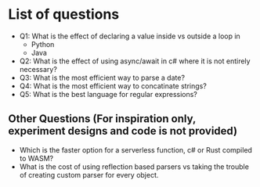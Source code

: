 # List of questions

* Q1: What is the effect of declaring a value inside vs outside a loop in
    * Python
    * Java
* Q2: What is the effect of using async/await in c# where it is not entirely necessary?
* Q3: What is the most efficient way to parse a date?
* Q4: What is the most efficient way to concatinate strings?
* Q5: What is the best language for regular expressions?


## Other Questions (For inspiration only, experiment designs and code is not provided)

* Which is the faster option for a serverless function, c# or Rust compiled to WASM?
* What is the cost of using reflection based parsers vs taking the trouble
of creating custom parser for every object.
